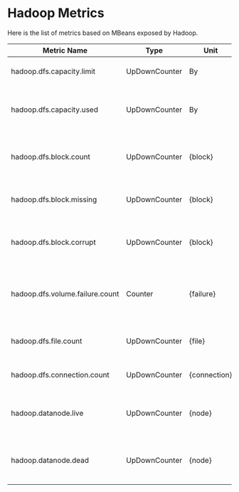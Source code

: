 # Hadoop Metrics

Here is the list of metrics based on MBeans exposed by Hadoop.

| Metric Name                     | Type          | Unit         | Attributes        | Description                                            |
|---------------------------------|---------------|--------------|-------------------|--------------------------------------------------------|
| hadoop.dfs.capacity.limit       | UpDownCounter | By           | hadoop.node.name  | Current raw capacity of data nodes.                    |
| hadoop.dfs.capacity.used        | UpDownCounter | By           | hadoop.node.name  | Current used capacity across all data nodes.           |
| hadoop.dfs.block.count          | UpDownCounter | {block}      | hadoop.node.name  | Current number of allocated blocks in the system.      |
| hadoop.dfs.block.missing        | UpDownCounter | {block}      | hadoop.node.name  | Current number of missing blocks.                      |
| hadoop.dfs.block.corrupt        | UpDownCounter | {block}      | hadoop.node.name  | Current number of blocks with corrupt replicas.        |
| hadoop.dfs.volume.failure.count | Counter       | {failure}    | hadoop.node.name  | Total number of volume failures across all data nodes. |
| hadoop.dfs.file.count           | UpDownCounter | {file}       | hadoop.node.name  | Current number of files and directories.               |
| hadoop.dfs.connection.count     | UpDownCounter | {connection} | hadoop.node.name  | Current number of connections.                         |
| hadoop.datanode.live            | UpDownCounter | {node}       | hadoop.node.name  | Number of data nodes which are currently live.         |
| hadoop.datanode.dead            | UpDownCounter | {node}       | hadoop.node.name  | Number of data nodes which are currently dead.         |
